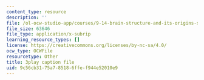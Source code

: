 ```yaml
---
content_type: resource
description: ''
file: /ol-ocw-studio-app/courses/9-14-brain-structure-and-its-origins-spring-2014/9c56cb3175a785186ffef944e52010e9_555139.srt
file_size: 63646
file_type: application/x-subrip
learning_resource_types: []
license: https://creativecommons.org/licenses/by-nc-sa/4.0/
ocw_type: OCWFile
resourcetype: Other
title: 3play caption file
uid: 9c56cb31-75a7-8518-6ffe-f944e52010e9
---
```

